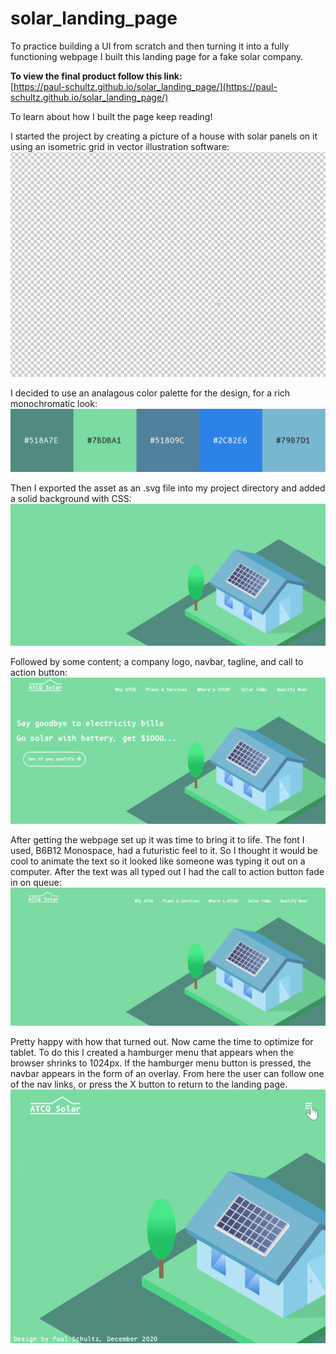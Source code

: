# solar_landing_page

To practice building a UI from scratch and then turning it into a fully functioning webpage I built this landing page for a fake solar company.   

**To view the final product follow this link:**    
[https://paul-schultz.github.io/solar_landing_page/](https://paul-schultz.github.io/solar_landing_page/)

To learn about how I built the page keep reading!  

I started the project by creating a picture of a house with solar panels on it using an isometric grid in vector illustration software:  
![Vector Design Gif](./readme_files/gif/vector.gif)  

I decided to use an analagous color palette for the design, for a rich monochromatic look:  
![Color Palette](./readme_files/img/palette.svg)  

Then I exported the asset as an .svg file into my project directory and added a solid background with CSS:  
![Before text image](./readme_files/screenshot/before_text.png)  

Followed by some content; a company logo, navbar, tagline, and call to action button:  
![After text image](./readme_files/screenshot/after_text.png)  

After getting the webpage set up it was time to bring it to life. The font I used, B6B12 Monospace, had a futuristic feel to it. So I thought it would be cool to animate the text so it looked like someone was typing it out on a computer. After the text was all typed out I had the call to action button fade in on queue:  
![Type Animation Gif](./readme_files/gif/type.gif)  

Pretty happy with how that turned out. Now came the time to optimize for tablet. To do this I created a hamburger menu that appears when the browser shrinks to 1024px. If the hamburger menu button is pressed, the navbar appears in the form of an overlay. From here the user can follow one of the nav links, or press the X button to return to the landing page.
![Tablet Menu Gif](./readme_files/gif/tablet.gif)  